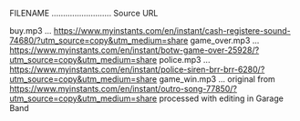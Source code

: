 FILENAME .......................... Source URL

buy.mp3 ... https://www.myinstants.com/en/instant/cash-registere-sound-74680/?utm_source=copy&utm_medium=share
game_over.mp3 ... https://www.myinstants.com/en/instant/botw-game-over-25928/?utm_source=copy&utm_medium=share
police.mp3 ... https://www.myinstants.com/en/instant/police-siren-brr-brr-6280/?utm_source=copy&utm_medium=share
game_win.mp3 ... original from https://www.myinstants.com/en/instant/outro-song-77850/?utm_source=copy&utm_medium=share processed with editing in Garage Band
